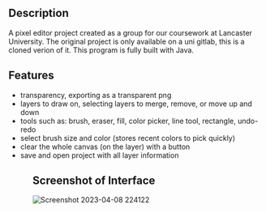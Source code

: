 <h2>Description</h2>

A pixel editor project created as a group for our coursework at Lancaster University. The original project is only available on a uni gitlab, this is a cloned verion of it. This program is fully built with Java.

<h2>Features</h2>
<ul>
  <li>transparency, exporting as a transparent png</li>
  <li>layers to draw on, selecting layers to merge, remove, or move up and down</li>
  <li>tools such as: brush, eraser, fill, color picker, line tool, rectangle, undo-redo</li>
  <li>select brush size and color (stores recent colors to pick quickly)</li>
  <li>clear the whole canvas (on the layer) with a button</li>
  <li>save and open project with all layer information</li>
<ul>

<h2>Screenshot of Interface</h2>

![Screenshot 2023-04-08 224122](https://user-images.githubusercontent.com/99259850/232629948-4d17bb78-e897-42c0-af7d-b2fd14c97ce6.png)
